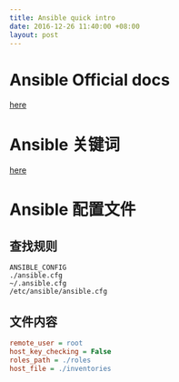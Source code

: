 ```yaml
---
title: Ansible quick intro
date: 2016-12-26 11:40:00 +08:00
layout: post
---
```


# Ansible Official docs
[here](http://docs.ansible.com/)

# Ansible 关键词
[here](http://docs.ansible.com/ansible/playbooks_directives.html)

# Ansible 配置文件
## 查找规则
```
ANSIBLE_CONFIG
./ansible.cfg
~/.ansible.cfg
/etc/ansible/ansible.cfg
```

## 文件内容
```ini
remote_user = root
host_key_checking = False
roles_path = ./roles
host_file = ./inventories
```
